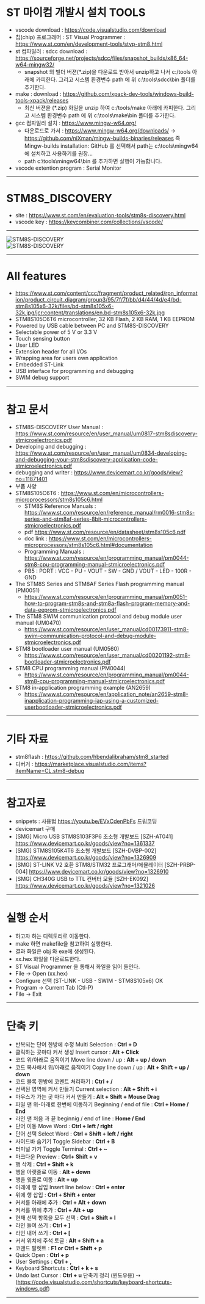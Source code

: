 # ST 마이컴 개발시 설치 TOOLS

- vscode download : https://code.visualstudio.com/download
- 칩(chip) 프로그래머 : ST Visual Programmer : <https://www.st.com/en/development-tools/stvp-stm8.html>
- st 컴파일러 : sdcc download : <https://sourceforge.net/projects/sdcc/files/snapshot_builds/x86_64-w64-mingw32/>
  - snapshot 의 빌더 버젼(\*.zip)을 다운로드 받아서 unzip하고 나서 c:/tools 아래에 카피한다. 그리고 시스템 환경변수 path 에 위 c:\tools\sdcc\bin 폴더를 추가한다.
- make : download : <https://github.com/xpack-dev-tools/windows-build-tools-xpack/releases>
  - 최신 버젼을 (\*.zip) 화일을 unzip 하여 c:/tools/make 아래에 카피한다. 그리고 시스템 환경변수 path 에 위 c:\tools\make\bin 폴더를 추가한다.
- gcc 컴파일러 설치 : <https://www.mingw-w64.org/>
  - 다운로드로 가서 : <https://www.mingw-w64.org/downloads/> -> <https://github.com/niXman/mingw-builds-binaries/releases> 즉 Mingw-builds installation: GitHub 를 선택해서 path는 c:\tools\mingw64 에 설치하고 사용하기를 권장...
  - path c:\tools\mingw64\bin 를 추가하면 실행이 가능합니다.
- vscode extention program : Serial Monitor

---

# STM8S_DISCOVERY

- site : <https://www.st.com/en/evaluation-tools/stm8s-discovery.html>
- vscode key : <https://keycombiner.com/collections/vscode/>

---

![STM8S-DISCOVERY](https://www.st.com/bin/ecommerce/api/image.PF247087.en.feature-description-include-personalized-no-cpn-large.jpg)
<br>
<img src="https://www.st.com/bin/ecommerce/api/image.PF247087.en.feature-description-include-personalized-no-cpn-large.jpg" title="STM8S-DISCOVERY" alt="STM8S-DISCOVERY"></img><br/>

---

# All features

- <https://www.st.com/content/ccc/fragment/product_related/rpn_information/product_circuit_diagram/group3/95/7f/7f/bb/d4/44/4d/e4/bd-stm8s105x6-32k/files/bd-stm8s105x6-32k.jpg/jcr:content/translations/en.bd-stm8s105x6-32k.jpg>
- STM8S105C6T6 microcontroller, 32 KB Flash, 2 KB RAM, 1 KB EEPROM
- Powered by USB cable between PC and STM8S-DISCOVERY
- Selectable power of 5 V or 3.3 V
- Touch sensing button
- User LED
- Extension header for all I/Os
- Wrapping area for users own application
- Embedded ST-Link
- USB interface for programming and debugging
- SWIM debug support

---

# 참고 문서

- STM8S-DISCOVERY User Manual : <https://www.st.com/resource/en/user_manual/um0817-stm8sdiscovery-stmicroelectronics.pdf>
- Developing and debugging : <https://www.st.com/resource/en/user_manual/um0834-developing-and-debugging-your-stm8sdiscovery-application-code-stmicroelectronics.pdf>
- debugging and writer : <https://www.devicemart.co.kr/goods/view?no=11871401>
- 부품 사양
- STM8S105C6T6 : <https://www.st.com/en/microcontrollers-microprocessors/stm8s105c6.html>
  - STM8S Reference Manuals : <https://www.st.com/resource/en/reference_manual/rm0016-stm8s-series-and-stm8af-series-8bit-microcontrollers-stmicroelectronics.pdf>
  - pdf <https://www.st.com/resource/en/datasheet/stm8s105c6.pdf>
  - doc link : <https://www.st.com/en/microcontrollers-microprocessors/stm8s105c6.html#documentation>
  - Programming Manuals : <https://www.st.com/resource/en/programming_manual/pm0044-stm8-cpu-programming-manual-stmicroelectronics.pdf>
  - PB5 : PORT : VCC - PU - VOUT - SW - GND / VOUT - LED - 100R - GND
- The STM8S Series and STM8AF Series Flash programming manual (PM0051)
  - <https://www.st.com/resource/en/programming_manual/pm0051-how-to-program-stm8s-and-stm8a-flash-program-memory-and-data-eeprom-stmicroelectronics.pdf>
- The STM8 SWIM communication protocol and debug module user manual (UM0470)
  - <https://www.st.com/resource/en/user_manual/cd00173911-stm8-swim-communication-protocol-and-debug-module-stmicroelectronics.pdf>
- STM8 bootloader user manual (UM0560)
  - <https://www.st.com/resource/en/user_manual/cd00201192-stm8-bootloader-stmicroelectronics.pdf>
- STM8 CPU programming manual (PM0044)
  - <https://www.st.com/resource/en/programming_manual/pm0044-stm8-cpu-programming-manual-stmicroelectronics.pdf>
- STM8 in-application programming example (AN2659)
  - <https://www.st.com/resource/en/application_note/an2659-stm8-inapplication-programming-iap-using-a-customized-userbootloader-stmicroelectronics.pdf>

---

# 기타 자료

- stm8flash : <https://github.com/hbendalibraham/stm8_started>
- 디버거 : <https://marketplace.visualstudio.com/items?itemName=CL.stm8-debug>

---

# 참고자료

- snippets : 사용법 <https://youtu.be/EVxCdenPbFs> 드림코딩
- devicemart 구매
- [SMG] Micro USB STM8S103F3P6 초소형 개발보드 [SZH-AT041] <https://www.devicemart.co.kr/goods/view?no=1361337>
- [SMG] STM8S105K4T6 초소형 개발보드 [SZH-DVBP-002] <https://www.devicemart.co.kr/goods/view?no=1326909>
- [SMG] ST-LINK V2 호환 STM8/STM32 프로그래머/에뮬레이터 [SZH-PRBP-004] <https://www.devicemart.co.kr/goods/view?no=1326910>
- [SMG] CH340G USB to TTL 컨버터 모듈 [SZH-EK092] <https://www.devicemart.co.kr/goods/view?no=1321026>

---

# 실행 순서

- 하고자 하는 디렉토리로 이동한다.
- make 하면 makefile을 참고하여 실행한다.
- 결과 화일은 obj 와 exe에 생성된다.
- xx.hex 화일을 다운로드한다.
- ST Visual Programmer 을 통해서 화일을 읽어 들인다.
- File -> Open (xx.hex)
- Configure 선택 (ST-LINK - USB - SWIM - STM8S105x6) OK
- Program -> Current Tab (Ctl-P)
- File -> Exit

---

# 단축 키

- 반복되는 단어 한방에 수정 Multi Selection : **Ctrl + D**
- 클릭하는 곳마다 커서 생성 Insert cursor : **Alt + Click**
- 코드 위/아래로 움직이기 Move line down / up : **Alt + up / down**
- 코드 복사해서 위/아래로 움직이기 Copy line down / up : **Alt + Shift + up / down**
- 코드 블록 한방에 코멘트 처리하기 : **Ctrl + /**
- 선택된 영역에 커서 만들기 Current selection : **Alt + Shift + i**
- 마우스가 가는 곳 마다 커서 만들기 : **Alt + Shift + Mouse Drag**
- 파일 맨 위-아래로 한번에 이동하기 Beginning / end of file : **Ctrl + Home / End**
- 라인 맨 처음 과 끝 beginnig / end of line : **Home / End**
- 단어 이동 Move Word : **Ctrl + left / right**
- 단어 선택 Select Word : **Ctrl + Shift + left / right**
- 사이드바 숨기기 Toggle Sidebar : **Ctrl + B**
- 터미널 가기 Toggle Terminal : **Ctrl + ~**
- 마크다운 Preview : **Ctrl+ Shift + v**
- 행 삭제 : **Ctrl + Shift + k**
- 행을 아랫줄로 이동 : **Alt + down**
- 행을 윗줄로 이동 : **Alt + up**
- 아래에 행 삽입 Insert line below : **Ctrl + enter**
- 위에 행 삽입 : **Ctrl + Shift + enter**
- 커서를 아래에 추가 : **Ctrl + Alt + down**
- 커서를 위에 추가 : **Ctrl + Alt + up**
- 현재 선택 항목을 모두 선택 : **Ctrl + Shift + l**
- 라인 들여 쓰기 : **Ctrl + ]**
- 라인 내어 쓰기 : **Ctrl + [**
- 커서 위치에 주석 토글 : **Alt + Shift + a**
- 코맨드 팔렛트 : **F1 or Ctrl + Shift + p**
- Quick Open : **Ctrl + p**
- User Settings : **Ctrl + ,**
- Keyboard Shortcuts : **Ctrl + k + s**
- Undo last Cursor : **Ctrl + u**
  단축키 정리 (윈도우용) ⇢ (https://code.visualstudio.com/shortcuts/keyboard-shortcuts-windows.pdf)

---
